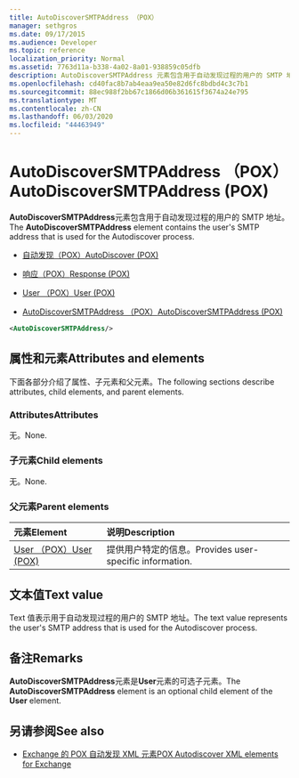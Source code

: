 ```yaml
---
title: AutoDiscoverSMTPAddress （POX）
manager: sethgros
ms.date: 09/17/2015
ms.audience: Developer
ms.topic: reference
localization_priority: Normal
ms.assetid: 7763d11a-b338-4a02-8a01-938859c05dfb
description: AutoDiscoverSMTPAddress 元素包含用于自动发现过程的用户的 SMTP 地址。
ms.openlocfilehash: cd40fac8b7ab4eaa9ea50e82d6fc8bdbd4c3c7b1
ms.sourcegitcommit: 88ec988f2bb67c1866d06b361615f3674a24e795
ms.translationtype: MT
ms.contentlocale: zh-CN
ms.lasthandoff: 06/03/2020
ms.locfileid: "44463949"
---
```

# <a name="autodiscoversmtpaddress-pox"></a><span data-ttu-id="87b4d-103">AutoDiscoverSMTPAddress （POX）</span><span class="sxs-lookup"><span data-stu-id="87b4d-103">AutoDiscoverSMTPAddress (POX)</span></span>

<span data-ttu-id="87b4d-104">**AutoDiscoverSMTPAddress**元素包含用于自动发现过程的用户的 SMTP 地址。</span><span class="sxs-lookup"><span data-stu-id="87b4d-104">The **AutoDiscoverSMTPAddress** element contains the user's SMTP address that is used for the Autodiscover process.</span></span> 
  
- [<span data-ttu-id="87b4d-105">自动发现（POX）</span><span class="sxs-lookup"><span data-stu-id="87b4d-105">AutoDiscover (POX)</span></span>](autodiscover-pox.md)
  
- [<span data-ttu-id="87b4d-106">响应（POX）</span><span class="sxs-lookup"><span data-stu-id="87b4d-106">Response (POX)</span></span>](response-pox.md)
  
- [<span data-ttu-id="87b4d-107">User （POX）</span><span class="sxs-lookup"><span data-stu-id="87b4d-107">User (POX)</span></span>](user-pox.md)
  
- [<span data-ttu-id="87b4d-108">AutoDiscoverSMTPAddress （POX）</span><span class="sxs-lookup"><span data-stu-id="87b4d-108">AutoDiscoverSMTPAddress (POX)</span></span>](autodiscoversmtpaddress-pox.md)
  
```XML
<AutoDiscoverSMTPAddress/>
```

## <a name="attributes-and-elements"></a><span data-ttu-id="87b4d-109">属性和元素</span><span class="sxs-lookup"><span data-stu-id="87b4d-109">Attributes and elements</span></span>

<span data-ttu-id="87b4d-110">下面各部分介绍了属性、子元素和父元素。</span><span class="sxs-lookup"><span data-stu-id="87b4d-110">The following sections describe attributes, child elements, and parent elements.</span></span>
  
### <a name="attributes"></a><span data-ttu-id="87b4d-111">Attributes</span><span class="sxs-lookup"><span data-stu-id="87b4d-111">Attributes</span></span>

<span data-ttu-id="87b4d-112">无。</span><span class="sxs-lookup"><span data-stu-id="87b4d-112">None.</span></span>
  
### <a name="child-elements"></a><span data-ttu-id="87b4d-113">子元素</span><span class="sxs-lookup"><span data-stu-id="87b4d-113">Child elements</span></span>

<span data-ttu-id="87b4d-114">无。</span><span class="sxs-lookup"><span data-stu-id="87b4d-114">None.</span></span>
  
### <a name="parent-elements"></a><span data-ttu-id="87b4d-115">父元素</span><span class="sxs-lookup"><span data-stu-id="87b4d-115">Parent elements</span></span>

|<span data-ttu-id="87b4d-116">**元素**</span><span class="sxs-lookup"><span data-stu-id="87b4d-116">**Element**</span></span>|<span data-ttu-id="87b4d-117">**说明**</span><span class="sxs-lookup"><span data-stu-id="87b4d-117">**Description**</span></span>|
|:-----|:-----|
|[<span data-ttu-id="87b4d-118">User （POX）</span><span class="sxs-lookup"><span data-stu-id="87b4d-118">User (POX)</span></span>](user-pox.md) <br/> |<span data-ttu-id="87b4d-119">提供用户特定的信息。</span><span class="sxs-lookup"><span data-stu-id="87b4d-119">Provides user-specific information.</span></span>  <br/> |
   
## <a name="text-value"></a><span data-ttu-id="87b4d-120">文本值</span><span class="sxs-lookup"><span data-stu-id="87b4d-120">Text value</span></span>

<span data-ttu-id="87b4d-121">Text 值表示用于自动发现过程的用户的 SMTP 地址。</span><span class="sxs-lookup"><span data-stu-id="87b4d-121">The text value represents the user's SMTP address that is used for the Autodiscover process.</span></span>
  
## <a name="remarks"></a><span data-ttu-id="87b4d-122">备注</span><span class="sxs-lookup"><span data-stu-id="87b4d-122">Remarks</span></span>

<span data-ttu-id="87b4d-123">**AutoDiscoverSMTPAddress**元素是**User**元素的可选子元素。</span><span class="sxs-lookup"><span data-stu-id="87b4d-123">The **AutoDiscoverSMTPAddress** element is an optional child element of the **User** element.</span></span> 
  
## <a name="see-also"></a><span data-ttu-id="87b4d-124">另请参阅</span><span class="sxs-lookup"><span data-stu-id="87b4d-124">See also</span></span>

- [<span data-ttu-id="87b4d-125">Exchange 的 POX 自动发现 XML 元素</span><span class="sxs-lookup"><span data-stu-id="87b4d-125">POX Autodiscover XML elements for Exchange</span></span>](pox-autodiscover-xml-elements-for-exchange.md)

